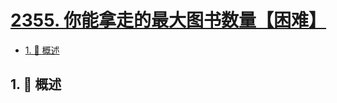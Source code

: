 # [2355. 你能拿走的最大图书数量【困难】](https://github.com/Tdahuyou/TNotes.leetcode/tree/main/notes/2355.%20%E4%BD%A0%E8%83%BD%E6%8B%BF%E8%B5%B0%E7%9A%84%E6%9C%80%E5%A4%A7%E5%9B%BE%E4%B9%A6%E6%95%B0%E9%87%8F%E3%80%90%E5%9B%B0%E9%9A%BE%E3%80%91)

<!-- region:toc -->

- [1. 📝 概述](#1--概述)

<!-- endregion:toc -->

## 1. 📝 概述
